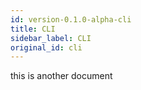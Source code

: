 ```yaml
---
id: version-0.1.0-alpha-cli
title: CLI
sidebar_label: CLI
original_id: cli
---
```



this is another document
